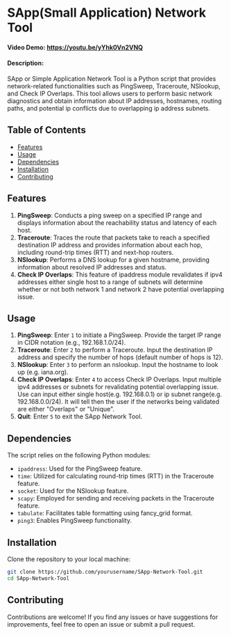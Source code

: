 # SApp(Small Application) Network Tool

#### Video Demo:  https://youtu.be/yYhk0Vn2VNQ

#### Description:
SApp or Simple Application Network Tool is a Python script that provides network-related functionalities such as PingSweep, Traceroute, NSlookup, and Check IP Overlaps. This tool allows users to perform basic network diagnostics and obtain information about IP addresses, hostnames, routing paths, and potential ip conflicts due to overlapping ip address subnets.

## Table of Contents

- [Features](#features)
- [Usage](#usage)
- [Dependencies](#dependencies)
- [Installation](#installation)
- [Contributing](#contributing)

## Features

1. **PingSweep**: Conducts a ping sweep on a specified IP range and displays information about the reachability status and latency of each host.
2. **Traceroute**: Traces the route that packets take to reach a specified destination IP address and provides information about each hop, including round-trip times (RTT) and next-hop routers.
3. **NSlookup**: Performs a DNS lookup for a given hostname, providing information about resolved IP addresses and status.
4. **Check IP Overlaps**: This feature of ipaddress module revalidates if ipv4 addresses either single host to a range of subnets will determine whether or not both network 1 and network 2 have potential overlapping issue.

## Usage

1. **PingSweep**: Enter `1` to initiate a PingSweep. Provide the target IP range in CIDR notation (e.g., 192.168.1.0/24).
2. **Traceroute**: Enter `2` to perform a Traceroute. Input the destination IP address and specify the number of hops (default number of hops is 12).
3. **NSlookup**: Enter `3` to perform an nslookup. Input the hostname to look up (e.g. iana.org).
4. **Check IP Overlaps**: Enter `4` to access Check IP Overlaps. Input multiple ipv4 addresses or subnets for revalidating potential overlapping issue. Use can input either single host(e.g. 192.168.0.1) or ip subnet range(e.g. 192.168.0.0/24). It will tell then the user if the networks being validated are either "Overlaps" or "Unique".
5. **Quit**: Enter `5` to exit the SApp Network Tool.

## Dependencies

The script relies on the following Python modules:

- `ipaddress`: Used for the PingSweep feature.
- `time`: Utilized for calculating round-trip times (RTT) in the Traceroute feature.
- `socket`: Used for the NSlookup feature.
- `scapy`: Employed for sending and receiving packets in the Traceroute feature.
- `tabulate`: Facilitates table formatting using fancy_grid format.
- `ping3`: Enables PingSweep functionality.

## Installation

Clone the repository to your local machine:

```bash
git clone https://github.com/yourusername/SApp-Network-Tool.git
cd SApp-Network-Tool
```

## Contributing
Contributions are welcome! If you find any issues or have suggestions for improvements, feel free to open an issue or submit a pull request.